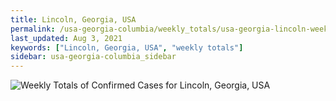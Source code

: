 ```yaml
---
title: Lincoln, Georgia, USA
permalink: /usa-georgia-columbia/weekly_totals/usa-georgia-lincoln-weekly_totals.html
last_updated: Aug 3, 2021
keywords: ["Lincoln, Georgia, USA", "weekly totals"]
sidebar: usa-georgia-columbia_sidebar
---
```


![Weekly Totals of Confirmed Cases for Lincoln, Georgia, USA](/covid_tracker/images/graphs/usa-georgia-lincoln-weekly_totals_graph.png)
